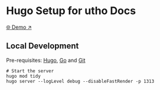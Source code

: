# Hugo Setup for utho Docs

[🌐 Demo ↗](https://uthoplatforms.github.io/utho-docs/)

## Local Development

Pre-requisites: [Hugo](https://gohugo.io/getting-started/installing/), [Go](https://golang.org/doc/install) and [Git](https://git-scm.com)

```shell
# Start the server
hugo mod tidy
hugo server --logLevel debug --disableFastRender -p 1313
```

